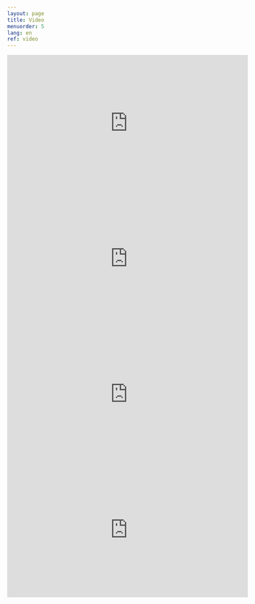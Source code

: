 ```yaml
---
layout: page
title: Video
menuorder: 5
lang: en
ref: video
---
```

<iframe width="560" height="315" src="https://www.youtube.com/embed/8X6cYSvu4Wk?start=242" frameborder="0" allow="autoplay; encrypted-media" allowfullscreen></iframe>

<iframe width="560" height="315" src="https://www.youtube.com/embed/46xPpgWngA8" frameborder="0" allow="autoplay; encrypted-media" allowfullscreen></iframe>

<iframe width="560" height="315" src="https://www.youtube.com/embed/UmCGFGAgm2g?start=175" frameborder="0" allow="autoplay; encrypted-media" allowfullscreen></iframe>

<iframe width="560" height="315" src="https://www.youtube.com/embed/nexmYD17vok?rel=0" frameborder="0" allow="autoplay; encrypted-media" allowfullscreen></iframe>

